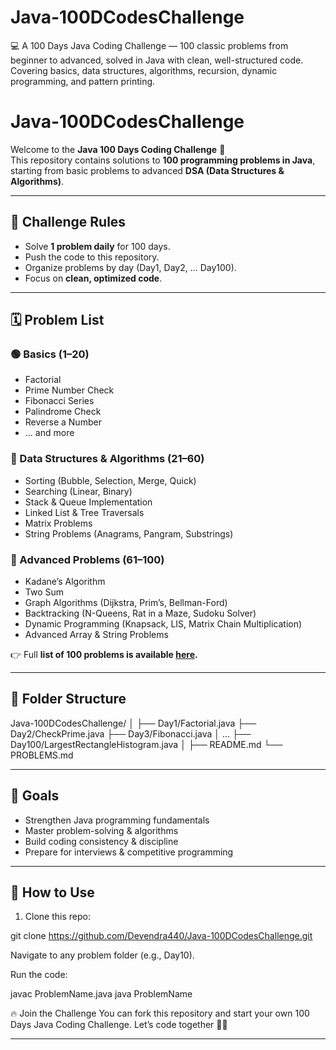 # Java-100DCodesChallenge
💻 A 100 Days Java Coding Challenge — 100 classic problems from beginner to advanced, solved in Java with clean, well-structured code. Covering basics, data structures, algorithms, recursion, dynamic programming, and pattern printing.

# Java-100DCodesChallenge

Welcome to the **Java 100 Days Coding Challenge** 🚀  
This repository contains solutions to **100 programming problems in Java**, starting from basic problems to advanced **DSA (Data Structures & Algorithms)**.  

---

## 📌 Challenge Rules
- Solve **1 problem daily** for 100 days.
- Push the code to this repository.
- Organize problems by day (Day1, Day2, … Day100).
- Focus on **clean, optimized code**.

---

## 🗓️ Problem List

### 🟢 Basics (1–20)
- Factorial  
- Prime Number Check  
- Fibonacci Series  
- Palindrome Check  
- Reverse a Number  
- … and more  

### 🔵 Data Structures & Algorithms (21–60)
- Sorting (Bubble, Selection, Merge, Quick)  
- Searching (Linear, Binary)  
- Stack & Queue Implementation  
- Linked List & Tree Traversals  
- Matrix Problems  
- String Problems (Anagrams, Pangram, Substrings)  

### 🔴 Advanced Problems (61–100)
- Kadane’s Algorithm  
- Two Sum  
- Graph Algorithms (Dijkstra, Prim’s, Bellman-Ford)  
- Backtracking (N-Queens, Rat in a Maze, Sudoku Solver)  
- Dynamic Programming (Knapsack, LIS, Matrix Chain Multiplication)  
- Advanced Array & String Problems  

👉 Full **list of 100 problems is available [here](https://github.com/Devendra440/Java-100DCodesChallenge).**

---

## 📂 Folder Structure
Java-100DCodesChallenge/
│
├── Day1/Factorial.java
├── Day2/CheckPrime.java
├── Day3/Fibonacci.java
│ ...
├── Day100/LargestRectangleHistogram.java
│
├── README.md
└── PROBLEMS.md


---

## 🎯 Goals
- Strengthen Java programming fundamentals  
- Master problem-solving & algorithms  
- Build coding consistency & discipline  
- Prepare for interviews & competitive programming  

---

## 🌟 How to Use
1. Clone this repo:
   
git clone https://github.com/Devendra440/Java-100DCodesChallenge.git

Navigate to any problem folder (e.g., Day10).

Run the code:

javac ProblemName.java
java ProblemName

🔥 Join the Challenge
You can fork this repository and start your own 100 Days Java Coding Challenge.
Let’s code together 💪🚀



---


